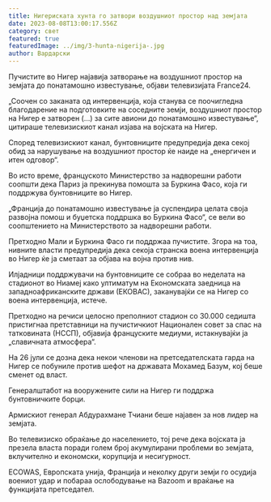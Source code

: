 ```yaml
---
title: Нигериската хунта го затвори воздушниот простор над земјата
date: 2023-08-08T13:00:17.556Z
category: свет
featured: true
featuredImage: ../img/3-hunta-nigerija-.jpg
author: Вардарски
---
```

Пучистите во Нигер најавија затворање на воздушниот простор на земјата до понатамошно известување, објави телевизијата France24.

„Соочен со заканата од интервенција, која станува се поочигледна благодарение на подготовките на соседните земји, воздушниот простор на Нигер е затворен (...) за сите авиони до понатамошно известување“, цитираше телевизискиот канал изјава на војската на Нигер.

Според телевизискиот канал, бунтовниците предупредија дека секој обид за нарушување на воздушниот простор ќе наиде на „енергичен и итен одговор“.

Во исто време, француското Министерство за надворешни работи соопшти дека Париз ја прекинува помошта за Буркина Фасо, која ги поддржува бунтовниците во Нигер.

„Франција до понатамошно известување ја суспендира целата своја развојна помош и буџетска поддршка во Буркина Фасо“, се вели во соопштението на Министерството за надворешни работи.

Претходно Мали и Буркина Фасо ги поддржаа пучистите. Згора на тоа, нивните власти предупредија дека секоја странска воена интервенција во Нигер ќе ја сметаат за објава на војна против нив.

Илјадници поддржувачи на бунтовниците се собраа во неделата на стадионот во Ниамеј како ултиматум на Економската заедница на западноафриканските држави (ЕКОВАС), заканувајќи се на Нигер со воена интервенција, истече.

Претходно на речиси целосно преполниот стадион со 30.000 седишта пристигнаа претставници на пучистичкиот Национален совет за спас на татковината (НССП), објавија француските медиуми, истакнувајќи ја „славичната атмосфера“.

На 26 јули се дозна дека некои членови на претседателската гарда на Нигер се побуниле против шефот на државата Мохамед Базум, кој беше сменет од власт.

Генералштабот на вооружените сили на Нигер ги поддржа бунтовничките борци.

Армискиот генерал Абдурахмане Тчиани беше најавен за нов лидер на земјата.

Во телевизиско обраќање до населението, тој рече дека војската ја презела власта поради голем број акумулирани проблеми во земјата, вклучително и економски, корупција и несигурност.

ECOWAS, Европската унија, Франција и неколку други земји го осудија воениот удар и побараа ослободување на Bazoom и враќање на функцијата претседател.